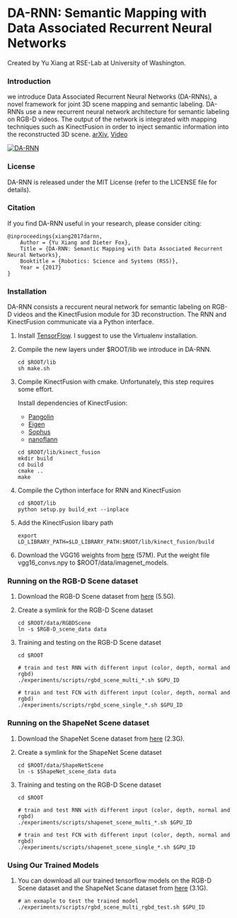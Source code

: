 # DA-RNN: Semantic Mapping with Data Associated Recurrent Neural Networks

Created by Yu Xiang at RSE-Lab at University of Washington.

### Introduction

we introduce Data Associated Recurrent Neural Networks (DA-RNNs), a novel framework for joint 3D scene mapping and semantic labeling. DA-RNNs use a new recurrent neural network architecture for semantic labeling on RGB-D videos. The output of the network is integrated with mapping techniques such as KinectFusion in order to inject semantic information into the reconstructed 3D scene. [arXiv](https://arxiv.org/abs/1703.03098), [Video](https://youtu.be/5vnw7ZrZlB8)

[![DA-RNN](http://yuxng.github.io/DA-RNN.png)](https://youtu.be/5vnw7ZrZlB8)

### License

DA-RNN is released under the MIT License (refer to the LICENSE file for details).

### Citation

If you find DA-RNN useful in your research, please consider citing:

    @inproceedings{xiang2017darnn,
        Author = {Yu Xiang and Dieter Fox},
        Title = {DA-RNN: Semantic Mapping with Data Associated Recurrent Neural Networks},
        Booktitle = {Robotics: Science and Systems (RSS)},
        Year = {2017}
    }

### Installation

DA-RNN consists a reccurent neural network for semantic labeling on RGB-D videos and the KinectFusion module for 3D reconstruction. The RNN and KinectFusion communicate via a Python interface.

1. Install [TensorFlow](https://www.tensorflow.org/get_started/os_setup). I suggest to use the Virtualenv installation.

2. Compile the new layers under $ROOT/lib we introduce in DA-RNN.
    ```Shell
    cd $ROOT/lib
    sh make.sh
    ```

3. Compile KinectFusion with cmake. Unfortunately, this step requires some effort.

   Install dependencies of KinectFusion:
   - [Pangolin](https://github.com/stevenlovegrove/Pangolin)
   - [Eigen](https://eigen.tuxfamily.org)
   - [Sophus](https://github.com/strasdat/Sophus)
   - [nanoflann](https://github.com/jlblancoc/nanoflann)

    ```Shell
    cd $ROOT/lib/kinect_fusion
    mkdir build
    cd build
    cmake ..
    make
    ```

4. Compile the Cython interface for RNN and KinectFusion
    ```Shell
    cd $ROOT/lib
    python setup.py build_ext --inplace
    ```

5. Add the KinectFusion libary path
    ```Shell
    export LD_LIBRARY_PATH=$LD_LIBRARY_PATH:$ROOT/lib/kinect_fusion/build
    ```

6. Download the VGG16 weights from [here](https://drive.google.com/open?id=0B4WdmTHU8V7VMTducllWZzA0REU) (57M). Put the weight file vgg16_convs.npy to $ROOT/data/imagenet_models.

### Running on the RGB-D Scene dataset
1. Download the RGB-D Scene dataset from [here](https://drive.google.com/open?id=0B4WdmTHU8V7VaHIxckxwbVpabFU) (5.5G).

2. Create a symlink for the RGB-D Scene dataset
    ```Shell
    cd $ROOT/data/RGBDScene
    ln -s $RGB-D_scene_data data
    ```

3. Training and testing on the RGB-D Scene dataset
    ```Shell
    cd $ROOT

    # train and test RNN with different input (color, depth, normal and rgbd)
    ./experiments/scripts/rgbd_scene_multi_*.sh $GPU_ID

    # train and test FCN with different input (color, depth, normal and rgbd)
    ./experiments/scripts/rgbd_scene_single_*.sh $GPU_ID

    ```

### Running on the ShapeNet Scene dataset
1. Download the ShapeNet Scene dataset from [here](https://drive.google.com/open?id=0B4WdmTHU8V7VTzRfZTFPd0JKYTg) (2.3G).

2. Create a symlink for the ShapeNet Scene dataset
    ```Shell
    cd $ROOT/data/ShapeNetScene
    ln -s $ShapeNet_scene_data data
    ```

3. Training and testing on the RGB-D Scene dataset
    ```Shell
    cd $ROOT

    # train and test RNN with different input (color, depth, normal and rgbd)
    ./experiments/scripts/shapenet_scene_multi_*.sh $GPU_ID

    # train and test FCN with different input (color, depth, normal and rgbd)
    ./experiments/scripts/shapenet_scene_single_*.sh $GPU_ID

    ```

### Using Our Trained Models
1. You can download all our trained tensorflow models on the RGB-D Scene dataset and the ShapeNet Scane dataset from [here](https://drive.google.com/file/d/0B4WdmTHU8V7VQWFnRmFIVTA1LXc/view?usp=sharing) (3.1G).

    ```Shell
    # an exmaple to test the trained model
    ./experiments/scripts/rgbd_scene_multi_rgbd_test.sh $GPU_ID

    ```
